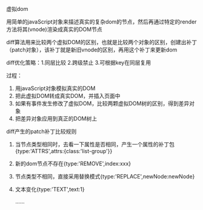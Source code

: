 虚拟dom

用简单的javaScript对象来描述真实的复杂dom的节点，然后再通过特定的render方法将其(vnode)渲染成真实的DOM节点

diff算法用来比较两个虚拟DOM的区别，也就是比较两个对象的区别，创建出补丁（patch对象），该补丁就是新旧vnode的区别，再用这个补丁来更新dom

diff优化策略：1.同层比较 2.跨级禁止 3.可根据key在同层复用

过程：

1. 用javaScript对象模拟真实的DOM
2. 把此虚拟DOM转成真实DOM，并插入页面中
3. 如果有事件发生修改了虚拟DOM，比较两颗虚拟DOM树的区别，得到差异对象
4. 把差异对象应用到真正的DOM树上



diff产生的patch补丁比较规则

1. 当节点类型相同时，去看一下属性是否相同，产生一个属性的补丁包{type:'ATTRS',attrs:{class:'list-group'}}

2. 新的dom节点不存在{type:'REMOVE',index:xxx}

3. 节点类型不相同，直接采用替换模式{type:'REPLACE',newNode:newNode}

4. 文本变化{type:'TEXT',text:1}

   ......